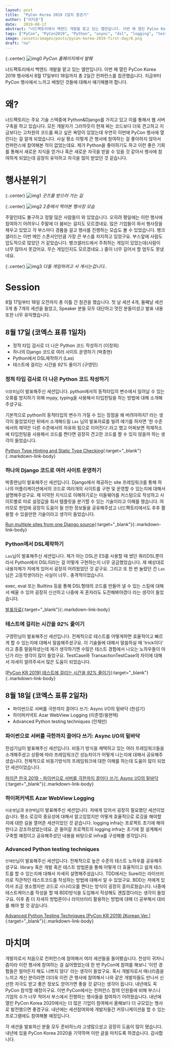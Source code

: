 ```yaml
---
layout: post
title:  "PyCon Korea 2019 1일차 참관기"
author: ["이지훈"]
date:   2019-08-17
abstract: "너드팩토리에서 백엔드 개발을 맡고 있는 앨런입니다. 이번 해 열린 PyCon Korea 2019 행사에서 8월 17일부터 18일까지 총 2일간 컨퍼런스를 참관했습니다. 지금부터 PyCon 행사에서 느끼고 배웠던 것들에 대해서 얘기해볼까 합니다."
tags: ["PyCon", "PyCon2019", "Python", "async", "dsl", "logging", "test-technique"]
image: /assets/images/posts/pycon-korea-2019-first-day/0.png
draft: "no"	
---
```


{:.center}
![img0](/assets/images/posts/pycon-korea-2019-first-day/0.png)
*PyCon 홈페이지에서 발췌*

너드팩토리에서 백엔드 개발을 맡고 있는 앨런입니다. 이번 해 열린 PyCon Korea 2019 행사에서 8월 17일부터 18일까지 총 2일간 컨퍼런스를 참관했습니다. 지금부터 PyCon 행사에서 느끼고 배웠던 것들에 대해서 얘기해볼까 합니다.

# 왜?

너드팩토리는 주요 기술 스택중에 Python&Django를 가지고 있고 이를 통해서 웹 서버 구축을 하고 있습니다.  모든 개발자가 그러하듯이 현재 짜는 코드보다 더욱 견고하고 지금보다는 고차원의 코드를 짜고 싶은 욕망이 있었는데 우연히 이번에 PyCon 행사에 열린다는 걸 알게 되었습니다. 사실 평소 이렇게 큰 행사에 참여하는 걸 좋아하지 않아서 컨퍼런스에 참여해본 적이 없었는데요. 제가 Python을 좋아하기도 하고 이런 좋은 기회를 통해서 새로운 지식을 얻거나 혹은 새로운 자극을 받을 수 있을 것 같아서 행사에 참여하게 되었는데 굉장히 유익하고 자극을 많이 받았던 것 같습니다.

# 행사분위기

{:.center}
![img1](/assets/images/posts/pycon-korea-2019-first-day/1.jpg)
*굿즈를 받으러 가는 길*

{:.center}
![img2](/assets/images/posts/pycon-korea-2019-first-day/2.jpg)
*2층에서 찍어본 행사장 모습*

주말인데도 불구하고 정말 많은 사람들이 와 있었습니다. 오히려 평일에는 이런 행사에 참여하기 어려우니 주말에 더 붐비는 걸지도 모르겠네요. 많은 기업들이 와서 행사장을 채우고 있었고 각 부스마다 경품을 걸고 행사를 진행하는 모습도 볼 수 있었습니다. 뱅크샐러드는 이번 메인 스폰서인만큼 가장 큰 부스를 차지하고 있었구요. 부스앞에 사람도 압도적으로 많았던 거 같았습니다. 뱅크샐러드에서 주최하는 게임이 있었는데(사람이 너무 많아서 못갔어요. 무슨 게임인지도 모르겠네요..) 줄이 너무 길어서 할 엄두도 못냈네요.

{:.center}
![img3](/assets/images/posts/pycon-korea-2019-first-day/3.jpg)
*다들 게임하려고 서 계시는겁니다..*

# Session

8월 17일부터 18일 오전까지 총 이틀 간 참관을 했습니다. 첫 날 세션 4개, 둘째날 세션 3개  총 7개의 세션을 들었고, Speaker 분들 모두 대단하고 멋진 분들이셨고 발표 내용 또한 너무 유익했습니다.

## 8월 17일 (코엑스 표류 1일차)

- 정적 타입 검사로 더 나은 Python 코드 작성하기 (이창희)
- 하나의 Django 코드로 여러 사이트 운영하기 (박종현)
- Python에서 DSL제작하기 (Las)
- 테스트에 걸리는 시간을 *92%* 줄이기 (구영민)

### 정적 타입 검사로 더 나은 Python 코드 작성하기

`이창희`님이 발표해주신 세션입니다. python에서의 동적타입의 변수에서 일어날 수 있는 오류를 방지하기 위해 mypy, typing을 사용해서 타입힌팅을 하는 방법에 대해 소개해주셨구요. 

기본적으로 python의 동적타입의 변수가 가질 수 있는 장점을 왜 버려야하지? 라는 생각이 들었었지만 뒤에서 소개해드릴 `Las` 님의 발표자료를 빌려 얘기를 하자면 '한 수준에서의 제약은 다른 수준에서의 자유와 힘으로 이어진다'.라고 했고 어찌보면 적재적소에 타입힌팅을 사용해서 코드를 짠다면 굉장히 견고한 코드를 짤 수 있지 않을까 하는 생각이 들었습니다.

[Python Type Hinting and Static Type Checking](https://speakerdeck.com/blur/python-type-hinting-and-static-type-checking){:target="_blank"}{:.markdown-link-body}

### 하나의 Django 코드로 여러 사이트 운영하기

박종현님이 발표해주신 세션입니다. Django에서 제공하는 site 프레임워크를 통해 하나의 어플리케이션에서의 코드로 여러개의 사이트를 구현 및 운영할 수 있는지에 대해서 설명해주셨구요. 제 미약한 지식으로 이해하기로는 미들웨어를 커스텀으로 작성하고 사이트별로 따로 설정값을 줘서 템플릿을 분기할 수 있는 기술이라고 이해를 했습니다. 여러모로 현업에 굉장히 도움이 될 만한 정보들을 공유해주셨고 너드팩토리에서도 추후 활용할 수 있을만한 기술이라고 생각이 들었습니다.

[Run multiple sites from one Django source](https://speakerdeck.com/adrysn/run-multiple-sites-from-one-django-source){:target="_blank"}{:.markdown-link-body}

### Python에서 DSL제작하기

`Las`님이 발표해주신 세션입니다. 제가 아는 DSL은 ES를 사용할 때 썼던 쿼리DSL뿐이라서 Python에서 DSL이라는 걸 어떻게 구현하는지 너무 궁금했었습니다. 제 예상대로 내용자체가 저에게 있어서 굉장히 어려웠었던 것 같구요. 그리고 또 한 번 놀랐던 건 `Las`님은 고등학생이라는 사실이 너무.. 충격적이었습니다.

exec, eval 또는 Builtins 등을 통해 DSL형태의 코드를 만들어 낼 수 있는 스킬에 대해서 배울 수 있어 굉장히 신선하고 나중에 꼭 혼자라도 도전해봐야겠다 라는 생각이 들었습니다.

[발표자료](https://docs.google.com/presentation/d/16chVkm8aHFck0dY_E9y5Ji3NzI_QcDsKxClaJE8oKQY/edit?usp=sharing){:target="_blank"}{:.markdown-link-body}

### 테스트에 걸리는 시간을 *92%* 줄이기

구영민님이 발표해주신 세션입니다. 전체적으로 테스트를 어떻게하면 효율적이고 빠르게 할 수 있는지에 대해서 말씀해주셨구요. 이 기술들에 대해서 말씀하실 때 'trick이다' 라고 종종 말씀하셨는데 제가 생각하기엔 수많은 테스트 경험에서 나오는 노하우들이 아닌가 라는 생각이 많이 들었구요. TestCase와 TransactionTestCase의 차이에 대해서 자세히 알려주셔서 많은 도움이 되었습니다.

[[PyCon KR 2019] 테스트에 걸리는 시간을 *92%* 줄이기](https://speakerdeck.com/youngminkoo/PyCon-kr-2019-teseuteue-geolrineun-siganeul-star-92-percent-star-juligi){:target="_blank"}{:.markdown-link-body}

## 8월 18일 (코엑스 표류 2일차)

- 파이썬으로 서버를 극한까지 끌어다 쓰기: Async I/O의 밑바닥 (한섬기)
- 하이퍼커넥트 Azar WebView Logging (이준영/용현택)
- Advanced Python testing techniques (안재만)

### 파이썬으로 서버를 극한까지 끌어다 쓰기: Async I/O의 밑바닥

한섬기님이 발표해주신 세션입니다. 비동기 방식을 채택하고 있는 여러 프레임워크들을 소개해주셨고 상황에 따라 프레임워크간 성능차이가 어떻게 나는지에 대해서 공유해주셨습니다. 전체적으로 비동기방식의 프레임워크에 대한 이해를 하는데 도움이 많이 되었던 세션이었습니다.

[파이콘 한국 2019 - 파이썬으로 서버를 극한까지 끌어다 쓰기: Async I/O의 밑바닥](https://www.slideshare.net/iandmyhand/2019-async-io-164773025){:target="_blank"}{:.markdown-link-body}

### 하이퍼커넥트 Azar WebView Logging

`이준영`님과 `용현택`님이 발표해주신 세션입니다. 저에게 있어서 굉장히 필요했던 세션이었습니다. 평소 로깅의 중요성에 대해서 알고있었지만 어떻게 효율적으로 로깅을 해야할 지에 대한 길을 열어준 세션이었던 것 같습니다. logging infra는 프로젝트 초기에 해야한다고 강조하셨었는데요. 곧 들어갈 프로젝트의 logging infra는 초기에 잘 설계해서 구축할 예정이고 공유해주셨던 내용을 바탕으로 infra를 구성해볼 생각입니다.

### Advanced Python testing techniques

`안재만`님이 발표해주신 세션입니다. 전체적으로 높은 수준의 테스트 노하우를 공유해주셨구요. library 혹은 개발 혹은 테스트 방법론을 통해 어떻게 더 효율적이고 쉽게 테스트를 할 수 있는지에 대해서 자세히 설명해주셨습니다. TDD에서는 Sure라는 라이브러리로 직관적인 테스트코드를 작성하는 방법에 대해서 알 수 있었구요. BDD는 저에게 있어서 조금 생소했지만 코드로 시나리오를 짠다는 방식이 굉장히 흥미로웠습니다. 나중에 테스트케이스를 작성을 할 때 BDD방식을 도입해서 작성해도 괜찮겠다라는 생각이 들었구요. 이후 좀 더 자세히 방법론이나 라이브러리 활용하는 방법에 대해 더 공부해서 대비를 해야 할 것 같습니다.

[Advanced Python Testing Techniques (PyCon KR 2019) [Korean Ver.]](https://www.slideshare.net/ajmbell/advanced-python-testing-techniques-PyCon-kr-2019-korean-ver){:target="_blank"}{:.markdown-link-body}

# 마치며

개발자로서 처음으로 컨퍼런스에 참여해서 여러 세션들을 들어봤습니다. 천성이 귀차니즘이라 이런 행사에 참여하는 걸 싫어했었는데 한 번 PyCon에 참여를 해보니 '이런 경험들은 얼마든지 해도 나쁘지 않다' 라는 생각이 들었구요. 혹시 개발자로서 매너리즘을 느끼고 계신 분이라면 더더욱 이런 큰 행사에 참여해서 나와 같은 개발자들도 만나서 신선한 자극도 받고 좋은 정보도 얻어가면 좋을 것 같다는 생각이 듭니다. 내년에도 꼭 PyCon 참석할 예정이구요. 이번 PyCon에서는 컨퍼런스 참여 인원들에 비해 부스나 기업의 수가 너무 적어서 부스에서 진행하는 행사들을 참여하기 어려웠습니다. 내년에 열린 PyCon Korea 2020에서는 더 많은 기업이 참여해서 올해보다 더 규모있는 행사로 발전했으면 좋겠구요. 내년에는 세션참여외에 개발자들간 커뮤니케이션을 할 수 있는 프로그램에도 참여해볼 예정입니다. 

각 세션을 발표하신 분들 모두 준비하느라 고생많으셨고 굉장히 도움이 많이 됐습니다. 내년에 있을 PyCon Korea 2020을 기약하며 이만 글을 마치도록 하겠습니다. 감사합니다.